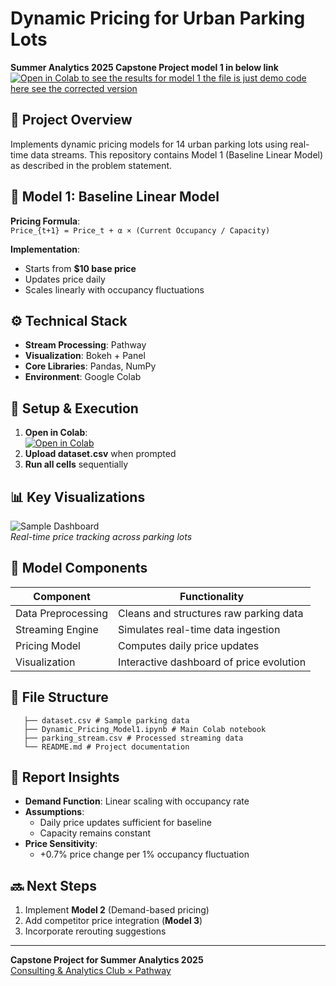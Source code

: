 # Dynamic Pricing for Urban Parking Lots
**Summer Analytics 2025 Capstone Project model 1 in below link**  
[![Open in Colab to see the results for model 1 the file is just demo code here see the corrected version](https://colab.research.google.com/assets/colab-badge.svg)](https://colab.research.google.com/drive/1b7z16bDHggoQxfWTA0CZQKBJoIjTwAkQ?usp=sharing)

## 📌 Project Overview
Implements dynamic pricing models for 14 urban parking lots using real-time data streams. This repository contains Model 1 (Baseline Linear Model) as described in the problem statement.

## 🧠 Model 1: Baseline Linear Model
**Pricing Formula**:  
`Price_{t+1} = Price_t + α × (Current Occupancy / Capacity)`  

**Implementation**:
- Starts from **$10 base price**
- Updates price daily
- Scales linearly with occupancy fluctuations

## ⚙️ Technical Stack
- **Stream Processing**: Pathway
- **Visualization**: Bokeh + Panel
- **Core Libraries**: Pandas, NumPy
- **Environment**: Google Colab

## 🚀 Setup & Execution
1. **Open in Colab**:  
   [![Open in Colab](https://colab.research.google.com/assets/colab-badge.svg)](https://colab.research.google.com/drive/1b7z16bDHggoQxfWTA0CZQKBJoIjTwAkQ?usp=sharing)
2. **Upload dataset.csv** when prompted
3. **Run all cells** sequentially

## 📊 Key Visualizations
![Sample Dashboard](screenshot.png)  
*Real-time price tracking across parking lots*

## 🧩 Model Components
| Component          | Functionality                             |
|--------------------|-------------------------------------------|
| Data Preprocessing | Cleans and structures raw parking data    |
| Streaming Engine   | Simulates real-time data ingestion        |
| Pricing Model      | Computes daily price updates              |
| Visualization      | Interactive dashboard of price evolution |

## 📂 File Structure
 ```
    ├── dataset.csv # Sample parking data
    ├── Dynamic_Pricing_Model1.ipynb # Main Colab notebook
    ├── parking_stream.csv # Processed streaming data
    └── README.md # Project documentation
 ```

## 📝 Report Insights
- **Demand Function**: Linear scaling with occupancy rate
- **Assumptions**: 
  - Daily price updates sufficient for baseline
  - Capacity remains constant
- **Price Sensitivity**: 
  - +0.7% price change per 1% occupancy fluctuation

## 🔜 Next Steps
1. Implement **Model 2** (Demand-based pricing)
2. Add competitor price integration (**Model 3**)
3. Incorporate rerouting suggestions

---
**Capstone Project for Summer Analytics 2025**  
[Consulting & Analytics Club × Pathway](https://www.caciitg.com/sa/course25/)
